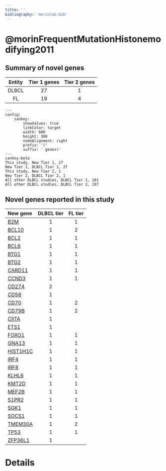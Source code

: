 ```yaml
---
title: ''
bibliography: 'morinlab.bib'
---
```


# @morinFrequentMutationHistonemodifying2011
## Summary of novel genes

|Entity| Tier 1 genes| Tier 2 genes|
|:-:|:-:|:-:|
|DLBCL|27|1|
|FL|19|4|
```mermaid
---
config:
    sankey:
        showValues: true
        linkColor: target
        width: 600
        height: 300
        nodeAlignment: right
        prefix: '('
        suffix: ' genes)'
---
sankey-beta
This study, New Tier 1, 27
New Tier 1, DLBCL Tier 1, 27
This study, New Tier 2, 1
New Tier 2, DLBCL Tier 2, 1
All other DLBCL studies, DLBCL Tier 1, 101
All other DLBCL studies, DLBCL Tier 2, 197
```


## Novel genes reported in this study

|New gene|DLBCL tier|FL tier|
|:-|:-:|:-:|
|[B2M](B2M)|1 |1 |
|[BCL10](BCL10)|1 |2 |
|[BCL2](BCL2)|1 |1 |
|[BCL6](BCL6)|1 |1 |
|[BTG1](BTG1)|1 |1 |
|[BTG2](BTG2)|1 |1 |
|[CARD11](CARD11)|1 |1 |
|[CCND3](CCND3)|1 |1 |
|[CD274](CD274)|2 | |
|[CD58](CD58)|1 | |
|[CD70](CD70)|1 |2 |
|[CD79B](CD79B)|1 |2 |
|[CIITA](CIITA)|1 | |
|[ETS1](ETS1)|1 | |
|[FOXO1](FOXO1)|1 |1 |
|[GNA13](GNA13)|1 |1 |
|[HIST1H1C](HIST1H1C)|1 |1 |
|[IRF4](IRF4)|1 |1 |
|[IRF8](IRF8)|1 |1 |
|[KLHL6](KLHL6)|1 |1 |
|[KMT2D](KMT2D)|1 |1 |
|[MEF2B](MEF2B)|1 |1 |
|[S1PR2](S1PR2)|1 |1 |
|[SGK1](SGK1)|1 |1 |
|[SOCS1](SOCS1)|1 |1 |
|[TMEM30A](TMEM30A)|1 |2 |
|[TP53](TP53)|1 |1 |
|[ZFP36L1](ZFP36L1)|1 | |

# Details

